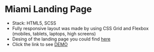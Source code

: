 # Miami Landing Page
  - Stack: HTML5, SCSS
  - Fully responsive layout was made by using CSS Grid and Flexbox (mobiles, tablets, laptops, high screens)
  - Desing of the landing page you could find [here](https://www.figma.com/file/nHz8bflIwJaWP3P99vKTH5/miami_home_new?node-id=0%3A1)
  - Click the link to see [DEMO](https://Bishk0.github.io/miyami/)
